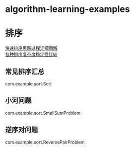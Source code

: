 # algorithm-learning-examples

# 排序
[快速排序思路过程详细图解](https://github.com/ccnuacmhdu/algorithm-learning-examples/blob/master/pictures/quickSort.png)   
[各种排序复杂度稳定性比较](https://github.com/ccnuacmhdu/algorithm-learning-examples/blob/master/pictures/ComplexityAndStabilityOfVariousSorts.png)
## 常见排序汇总
com.example.sort.Sort
## 小河问题
com.example.sort.SmallSumProblem
## 逆序对问题
com.example.sort.ReversePairProblem